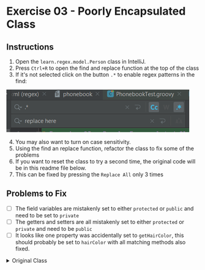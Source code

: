 # Exercise 03 - Poorly Encapsulated Class

## Instructions
1. Open the `learn.regex.model.Person` class in IntelliJ.
2. Press `Ctrl+R` to open the find and replace function at the top of the class
3. If it's not selected click on the button `.*` to enable regex patterns in the find:

![img.png](img.png)

4. You may also want to turn on case sensitivity.
5. Using the find an replace function, refactor the class to fix some of the problems
6. If you want to reset the class to try a second time, the original code will be in this readme file below.
7. This can be fixed by pressing the `Replace All` only 3 times

## Problems to Fix
* [ ] The field variables are mistakenly set to either `protected` or `public` and need to be set to `private`
* [ ] The getters and setters are all mistakenly set to either `protected` or `private` and need to be `public`
* [ ] It looks like one property was accidentally set to `getHairColor`, this should probably be set to `hairColor` with all matching methods also fixed.

<details>
<summary>Original Class</summary>

```java
package learn.regex.model;

public class Person {

    public String firstName;
    public String lastName;
    
    protected int age;
    
    public String getHairColor;
    protected boolean isPrivate;

    private String getFirstName() {
        return firstName;
    }

    protected void setFirstName(String firstName) {
        this.firstName = firstName;
    }

    protected String getLastName() {
        return lastName;
    }

    protected void setLastName(String lastName) {
        this.lastName = lastName;
    }

    private int getAge() {
        return age;
    }

    private void setAge(int age) {
        this.age = age;
    }

    protected String getGetHairColor() {
        return getHairColor;
    }

    protected void setGetHairColor(String getHairColor) {
        this.getHairColor = getHairColor;
    }

    protected boolean isPrivate() {
        return isPrivate;
    }

    private void setPrivate(boolean aPrivate) {
        isPrivate = aPrivate;
    }
}
```
</details>
